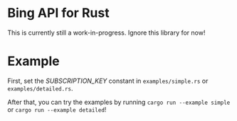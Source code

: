 # Bing API for Rust

This is currently still a work-in-progress. Ignore this library for now!

# Example
First, set the _SUBSCRIPTION_KEY_ constant in `examples/simple.rs` or `examples/detailed.rs`.

After that, you can try the examples by running `cargo run --example simple` or `cargo run --example detailed`!
